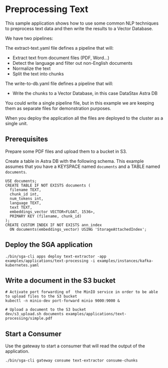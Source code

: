 # Preprocessing Text 

This sample application shows how to use some common NLP techniques to preprocess text data and then write the results to a Vector Database.

We have two pipelines:

The extract-text.yaml file defines a pipeline that will:

- Extract text from document files (PDF, Word...)
- Detect the language and filter out non-English documents
- Normalize the text
- Split the text into chunks

The write-to-db.yaml file defines a pipeline that will:
- Write the chunks to a Vector Database, in this case DataStax Astra DB

You could write a single pipeline file, but in this example we are keeping them as separate files
for demonstration purposes.

When you deploy the application all the files are deployed to the cluster as a single unit. 

## Prerequisites

Prepare some PDF files and upload them to a bucket in S3.

Create a table in Astra DB with the following schema.
This example assumes that you have a KEYSPACE named `documents` and a TABLE named `documents`.

```
USE documents;
CREATE TABLE IF NOT EXISTS documents (  
  filename TEXT,
  chunk_id int,
  num_tokens int,
  language TEXT,  
  text TEXT,
  embeddings_vector VECTOR<FLOAT, 1536>,
  PRIMARY KEY (filename, chunk_id)
);
CREATE CUSTOM INDEX IF NOT EXISTS ann_index 
  ON documents(embeddings_vector) USING 'StorageAttachedIndex';
```


## Deploy the SGA application

```
./bin/sga-cli apps deploy text-extractor -app examples/applications/text-processing -i examples/instances/kafka-kubernetes.yaml
```

## Write a document in the S3 bucket

```
# Activate port forwarding of  the MinIO service in order to be able to upload files to the S3 bucket
kubectl -n minio-dev port-forward minio 9000:9000 &

# Upload a document to the S3 bucket
dev/s3_upload.sh documents examples/applications/text-processing/simple.pdf
```

## Start a Consumer

Use the gateway to start a consumer that will read the output of the application.

```
./bin/sga-cli gateway consume text-extractor consume-chunks
```
